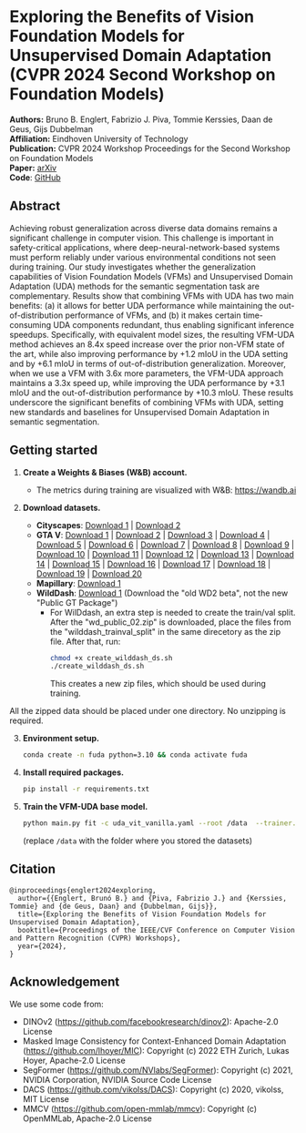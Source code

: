 # Exploring the Benefits of Vision Foundation Models for Unsupervised Domain Adaptation (CVPR 2024 Second Workshop on Foundation Models)
**Authors:** Bruno B. Englert, Fabrizio J. Piva, Tommie Kerssies, Daan de Geus, Gijs Dubbelman  
**Affiliation:** Eindhoven University of Technology  
**Publication:** CVPR 2024 Workshop Proceedings for the Second Workshop on Foundation Models  
**Paper:** [arXiv](http://arxiv.org/abs/2406.09896)  
**Code**: [GitHub](https://github.com/tue-mps/vfm-uda)

## Abstract
Achieving robust generalization across diverse data domains remains a significant challenge in computer vision. This challenge is important in safety-critical applications, where deep-neural-network-based systems must perform reliably under various environmental conditions not seen during training. Our study investigates whether the generalization capabilities of Vision Foundation Models (VFMs) and Unsupervised Domain Adaptation (UDA) methods for the semantic segmentation task are complementary. Results show that combining VFMs with UDA has two main benefits: (a) it allows for better UDA performance while maintaining the out-of-distribution performance of VFMs, and (b) it makes certain time-consuming UDA components redundant, thus enabling significant inference speedups. Specifically, with equivalent model sizes, the resulting VFM-UDA method achieves an 8.4x speed increase over the prior non-VFM state of the art, while also improving performance by +1.2 mIoU in the UDA setting and by +6.1 mIoU in terms of out-of-distribution generalization. Moreover, when we use a VFM with 3.6x more parameters, the VFM-UDA approach maintains a 3.3x speed up, while improving the UDA performance by +3.1 mIoU and the out-of-distribution performance by +10.3 mIoU. These results underscore the significant benefits of combining VFMs with UDA, setting new standards and baselines for Unsupervised Domain Adaptation in semantic segmentation.

## Getting started
1. **Create a Weights & Biases (W&B) account.**
   - The metrics during training are visualized with W&B: https://wandb.ai 

2. **Download datasets.**
    - **Cityscapes**: [Download 1](https://www.cityscapes-dataset.com/file-handling/?packageID=3) | [Download 2](https://www.cityscapes-dataset.com/file-handling/?packageID=1)
    - **GTA V**: [Download 1](https://download.visinf.tu-darmstadt.de/data/from_games/data/01_images.zip) | [Download 2](https://download.visinf.tu-darmstadt.de/data/from_games/data/02_images.zip) | [Download 3](https://download.visinf.tu-darmstadt.de/data/from_games/data/03_images.zip) | [Download 4](https://download.visinf.tu-darmstadt.de/data/from_games/data/04_images.zip) | [Download 5](https://download.visinf.tu-darmstadt.de/data/from_games/data/05_images.zip) | [Download 6](https://download.visinf.tu-darmstadt.de/data/from_games/data/06_images.zip) | [Download 7](https://download.visinf.tu-darmstadt.de/data/from_games/data/07_images.zip) | [Download 8](https://download.visinf.tu-darmstadt.de/data/from_games/data/08_images.zip) | [Download 9](https://download.visinf.tu-darmstadt.de/data/from_games/data/09_images.zip) | [Download 10](https://download.visinf.tu-darmstadt.de/data/from_games/data/10_images.zip) | [Download 11](https://download.visinf.tu-darmstadt.de/data/from_games/data/01_labels.zip) | [Download 12](https://download.visinf.tu-darmstadt.de/data/from_games/data/02_labels.zip) | [Download 13](https://download.visinf.tu-darmstadt.de/data/from_games/data/03_labels.zip) | [Download 14](https://download.visinf.tu-darmstadt.de/data/from_games/data/04_labels.zip) | [Download 15](https://download.visinf.tu-darmstadt.de/data/from_games/data/05_labels.zip) | [Download 16](https://download.visinf.tu-darmstadt.de/data/from_games/data/06_labels.zip) | [Download 17](https://download.visinf.tu-darmstadt.de/data/from_games/data/07_labels.zip) | [Download 18](https://download.visinf.tu-darmstadt.de/data/from_games/data/08_labels.zip) | [Download 19](https://download.visinf.tu-darmstadt.de/data/from_games/data/09_labels.zip) | [Download 20](https://download.visinf.tu-darmstadt.de/data/from_games/data/10_labels.zip)
    - **Mapillary**: [Download 1](https://www.mapillary.com/dataset/vistas)
    - **WildDash**: [Download 1](https://wilddash.cc/download/wd_public_02.zip) (Download the "old WD2 beta", not the new "Public GT Package")
      - For WilDdash, an extra step is needed to create the train/val split. After the "wd_public_02.zip" is downloaded, place the files from the "wilddash_trainval_split" in the same direcetory as the zip file. After that, run:
        ```bash 
        chmod +x create_wilddash_ds.sh
        ./create_wilddash_ds.sh
        ```
        This creates a new zip files, which should be used during training.
        
All the zipped data should be placed under one directory. No unzipping is required.


3. **Environment setup.**
     ```bash 
    conda create -n fuda python=3.10 && conda activate fuda
    ```

4. **Install required packages.**
    ```bash
    pip install -r requirements.txt
    ```

5. **Train the VFM-UDA base model.**
   ```bash
   python main.py fit -c uda_vit_vanilla.yaml --root /data  --trainer.devices [0]
   ```
   (replace ```/data``` with the folder where you stored the datasets)  



## Citation
```
@inproceedings{englert2024exploring,
  author={{Englert, Brunó B.} and {Piva, Fabrizio J.} and {Kerssies, Tommie} and {de Geus, Daan} and {Dubbelman, Gijs}},
  title={Exploring the Benefits of Vision Foundation Models for Unsupervised Domain Adaptation},
  booktitle={Proceedings of the IEEE/CVF Conference on Computer Vision and Pattern Recognition (CVPR) Workshops},
  year={2024},
}
```

## Acknowledgement
We use some code from:
 * DINOv2 (https://github.com/facebookresearch/dinov2): Apache-2.0 License
 * Masked Image Consistency for Context-Enhanced Domain Adaptation (https://github.com/lhoyer/MIC): Copyright (c) 2022 ETH Zurich, Lukas Hoyer, Apache-2.0 License
 * SegFormer (https://github.com/NVlabs/SegFormer): Copyright (c) 2021, NVIDIA Corporation, NVIDIA Source Code License
 * DACS (https://github.com/vikolss/DACS): Copyright (c) 2020, vikolss, MIT License 
 * MMCV (https://github.com/open-mmlab/mmcv): Copyright (c) OpenMMLab, Apache-2.0 License
